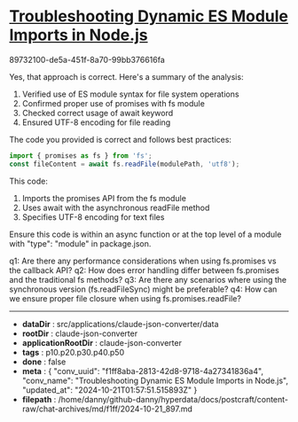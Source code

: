 # [Troubleshooting Dynamic ES Module Imports in Node.js](https://claude.ai/chat/f1ff8aba-2813-42d8-9718-4a27341836a4)

89732100-de5a-451f-8a70-99bb376616fa

 Yes, that approach is correct. Here's a summary of the analysis:

1. Verified use of ES module syntax for file system operations
2. Confirmed proper use of promises with fs module
3. Checked correct usage of await keyword
4. Ensured UTF-8 encoding for file reading

The code you provided is correct and follows best practices:

```javascript
import { promises as fs } from 'fs';
const fileContent = await fs.readFile(modulePath, 'utf8');
```

This code:
1. Imports the promises API from the fs module
2. Uses await with the asynchronous readFile method
3. Specifies UTF-8 encoding for text files

Ensure this code is within an async function or at the top level of a module with "type": "module" in package.json.

q1: Are there any performance considerations when using fs.promises vs the callback API?
q2: How does error handling differ between fs.promises and the traditional fs methods?
q3: Are there any scenarios where using the synchronous version (fs.readFileSync) might be preferable?
q4: How can we ensure proper file closure when using fs.promises.readFile?

---

* **dataDir** : src/applications/claude-json-converter/data
* **rootDir** : claude-json-converter
* **applicationRootDir** : claude-json-converter
* **tags** : p10.p20.p30.p40.p50
* **done** : false
* **meta** : {
  "conv_uuid": "f1ff8aba-2813-42d8-9718-4a27341836a4",
  "conv_name": "Troubleshooting Dynamic ES Module Imports in Node.js",
  "updated_at": "2024-10-21T01:57:51.515893Z"
}
* **filepath** : /home/danny/github-danny/hyperdata/docs/postcraft/content-raw/chat-archives/md/f1ff/2024-10-21_897.md